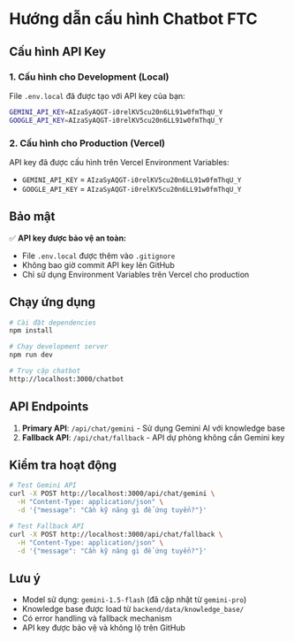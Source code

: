 # Hướng dẫn cấu hình Chatbot FTC

## Cấu hình API Key

### 1. Cấu hình cho Development (Local)

File `.env.local` đã được tạo với API key của bạn:
```bash
GEMINI_API_KEY=AIzaSyAQGT-i0relKV5cu20n6LL91w0fmThqU_Y
GOOGLE_API_KEY=AIzaSyAQGT-i0relKV5cu20n6LL91w0fmThqU_Y
```

### 2. Cấu hình cho Production (Vercel)

API key đã được cấu hình trên Vercel Environment Variables:
- `GEMINI_API_KEY` = `AIzaSyAQGT-i0relKV5cu20n6LL91w0fmThqU_Y`
- `GOOGLE_API_KEY` = `AIzaSyAQGT-i0relKV5cu20n6LL91w0fmThqU_Y`

## Bảo mật

✅ **API key được bảo vệ an toàn:**
- File `.env.local` được thêm vào `.gitignore`
- Không bao giờ commit API key lên GitHub
- Chỉ sử dụng Environment Variables trên Vercel cho production

## Chạy ứng dụng

```bash
# Cài đặt dependencies
npm install

# Chạy development server
npm run dev

# Truy cập chatbot
http://localhost:3000/chatbot
```

## API Endpoints

1. **Primary API**: `/api/chat/gemini` - Sử dụng Gemini AI với knowledge base
2. **Fallback API**: `/api/chat/fallback` - API dự phòng không cần Gemini key

## Kiểm tra hoạt động

```bash
# Test Gemini API
curl -X POST http://localhost:3000/api/chat/gemini \
  -H "Content-Type: application/json" \
  -d '{"message": "Cần kỹ năng gì để ứng tuyển?"}'

# Test Fallback API
curl -X POST http://localhost:3000/api/chat/fallback \
  -H "Content-Type: application/json" \
  -d '{"message": "Cần kỹ năng gì để ứng tuyển?"}'
```

## Lưu ý

- Model sử dụng: `gemini-1.5-flash` (đã cập nhật từ `gemini-pro`)
- Knowledge base được load từ `backend/data/knowledge_base/`
- Có error handling và fallback mechanism
- API key được bảo vệ và không lộ trên GitHub

